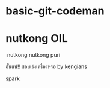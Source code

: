 
# basic-git-codeman
nutkong
OIL
=======
﻿
nutkong nutkong
puri


ฮั่นแน่!! ชอบเร่งเครื่องหรอ by kengians

spark

